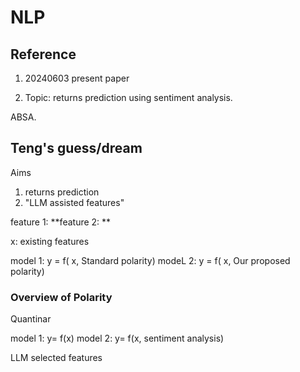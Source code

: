 # NLP


## Reference


1. 20240603 present
paper


2. Topic: returns prediction using sentiment analysis.


ABSA.

## Teng's guess/dream

Aims
1. returns prediction
2. "LLM assisted features"


feature 1: 
**feature 2: **

x: existing features

model 1: y = f( x, Standard polarity) 
modeL 2: y = f( x, Our proposed polarity) 



### Overview of Polarity

Quantinar 


model 1: y= f(x)
model 2: y= f(x, sentiment analysis)

LLM selected features
